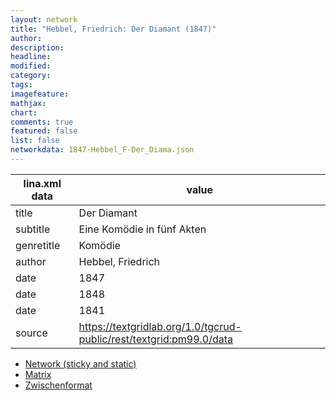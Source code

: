 ```yaml
---
layout: network
title: "Hebbel, Friedrich: Der Diamant (1847)"
author:
description:
headline:
modified:
category:
tags:
imagefeature: 
mathjax: 
chart: 
comments: true
featured: false
list: false
networkdata: 1847-Hebbel_F-Der_Diama.json
---
```

lina.xml data  | value
------------- | -------------
title|Der Diamant
subtitle|Eine Komödie in fünf Akten
genretitle|Komödie
author|Hebbel, Friedrich
date|1847
date|1848
date|1841
source|https://textgridlab.org/1.0/tgcrud-public/rest/textgrid:pm99.0/data


* [Network (sticky and static)](/network179)
* [Matrix](/matrix179)
* [Zwischenformat](/lina179 )
